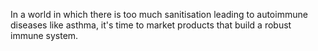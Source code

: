 In a world in which there is too much sanitisation leading to autoimmune diseases like asthma, it's time to market products that build a robust immune system.
